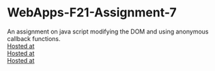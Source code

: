 # WebApps-F21-Assignment-7
An assignment on java script modifying the DOM and using anonymous callback functions.<br>
[Hosted at](https://44-563-webapps-f21.github.io/webapps-f21-assignment-7-Sriharsha1234567/reaction.html)<br>
[Hosted at](https://44-563-webapps-f21.github.io/webapps-f21-assignment-7-Sriharsha1234567/search.html)<br>
[Hosted at](https://44-563-webapps-f21.github.io/webapps-f21-assignment-7-Sriharsha1234567/stack.html)<br>


